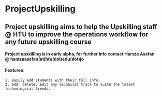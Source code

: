 # ProjectUpskilling

## Project upskilling aims to help the Upskilling staff @ HTU to improve the operations workflow for any future upskilling course 


#### Project upskilling is in early alpha, for further info contact Hamza Asefan @ hamzaasefan(at)htu(dot)edu(dot)jo

#### Features:
	1. easily add students with their full info.
	2. add, delete, edit any technical track to suite the latest technological trends.
